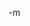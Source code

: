 <a href="http://www.moormann.de/moebel/sitzmoebel/bookinist/bilder-galerie.html"><img src="http://www.earthvssoup.com/sp3w/uploaded_images/BOOKINIST_regal-733939.jpg" border="0" alt="" /></a><br/>
-m